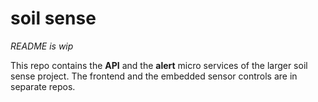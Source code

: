 # soil sense

*README is wip*

This repo contains the __API__ and the __alert__ micro services of the larger soil sense project. The frontend and the embedded sensor controls are in separate repos.
